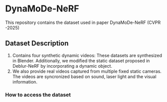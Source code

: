 # DynaMoDe-NeRF
This repository contains the dataset used in paper DynaMoDe-NeRF (CVPR -2025)
## Dataset Description
1. Contains four synthetic dynamic videos: These datasets are synthesized in Blender. Additionally, we modified the static dataset proposed in Deblur-NeRF by incorporating a dynamic object.
2. We also provide real videos captured from multiple fixed static cameras. The videos are syncronized based on sound, laser light and the visual information.

### How to access the dataset







